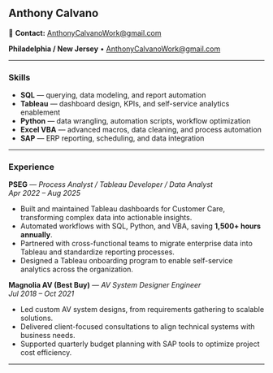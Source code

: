 

## Anthony Calvano
💌 **Contact:** [AnthonyCalvanoWork@gmail.com](mailto:AnthonyCalvanoWork@gmail.com)  

**Philadelphia / New Jersey** • [AnthonyCalvanoWork@gmail.com](mailto:AnthonyCalvanoWork@gmail.com)

---

### Skills
- **SQL** — querying, data modeling, and report automation  
- **Tableau** — dashboard design, KPIs, and self-service analytics enablement  
- **Python** — data wrangling, automation scripts, workflow optimization  
- **Excel VBA** — advanced macros, data cleaning, and process automation  
- **SAP** — ERP reporting, scheduling, and data integration  

---

### Experience

**PSEG** — *Process Analyst / Tableau Developer / Data Analyst*  
*Apr 2022 – Aug 2025*  
- Built and maintained Tableau dashboards for Customer Care, transforming complex data into actionable insights.  
- Automated workflows with SQL, Python, and VBA, saving **1,500+ hours annually**.  
- Partnered with cross-functional teams to migrate enterprise data into Tableau and standardize reporting processes.  
- Designed a Tableau onboarding program to enable self-service analytics across the organization.  

**Magnolia AV (Best Buy)** — *AV System Designer Engineer*  
*Jul 2018 – Oct 2021*  
- Led custom AV system designs, from requirements gathering to scalable solutions.  
- Delivered client-focused consultations to align technical systems with business needs.  
- Supported quarterly budget planning with SAP tools to optimize project cost efficiency.  

---

> 
